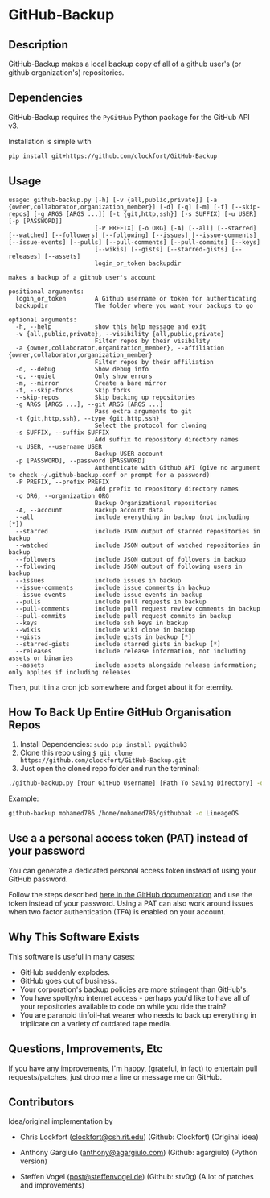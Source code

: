 # GitHub-Backup

## Description

GitHub-Backup makes a local backup copy of all of a github user's (or github organization's) repositories.

## Dependencies

GitHub-Backup requires the `PyGitHub` Python package for the GitHub API v3.

Installation is simple with

```bash
pip install git+https://github.com/clockfort/GitHub-Backup
```

## Usage

```
usage: github-backup.py [-h] [-v {all,public,private}] [-a {owner,collaborator,organization_member}] [-d] [-q] [-m] [-f] [--skip-repos] [-g ARGS [ARGS ...]] [-t {git,http,ssh}] [-s SUFFIX] [-u USER] [-p [PASSWORD]]
                        [-P PREFIX] [-o ORG] [-A] [--all] [--starred] [--watched] [--followers] [--following] [--issues] [--issue-comments] [--issue-events] [--pulls] [--pull-comments] [--pull-commits] [--keys]
                        [--wikis] [--gists] [--starred-gists] [--releases] [--assets]
                        login_or_token backupdir

makes a backup of a github user's account

positional arguments:
  login_or_token        A Github username or token for authenticating
  backupdir             The folder where you want your backups to go

optional arguments:
  -h, --help            show this help message and exit
  -v {all,public,private}, --visibility {all,public,private}
                        Filter repos by their visibility
  -a {owner,collaborator,organization_member}, --affiliation {owner,collaborator,organization_member}
                        Filter repos by their affiliation
  -d, --debug           Show debug info
  -q, --quiet           Only show errors
  -m, --mirror          Create a bare mirror
  -f, --skip-forks      Skip forks
  --skip-repos          Skip backing up repositories
  -g ARGS [ARGS ...], --git ARGS [ARGS ...]
                        Pass extra arguments to git
  -t {git,http,ssh}, --type {git,http,ssh}
                        Select the protocol for cloning
  -s SUFFIX, --suffix SUFFIX
                        Add suffix to repository directory names
  -u USER, --username USER
                        Backup USER account
  -p [PASSWORD], --password [PASSWORD]
                        Authenticate with Github API (give no argument to check ~/.github-backup.conf or prompt for a password)
  -P PREFIX, --prefix PREFIX
                        Add prefix to repository directory names
  -o ORG, --organization ORG
                        Backup Organizational repositories
  -A, --account         Backup account data
  --all                 include everything in backup (not including [*])
  --starred             include JSON output of starred repositories in backup
  --watched             include JSON output of watched repositories in backup
  --followers           include JSON output of followers in backup
  --following           include JSON output of following users in backup
  --issues              include issues in backup
  --issue-comments      include issue comments in backup
  --issue-events        include issue events in backup
  --pulls               include pull requests in backup
  --pull-comments       include pull request review comments in backup
  --pull-commits        include pull request commits in backup
  --keys                include ssh keys in backup
  --wikis               include wiki clone in backup
  --gists               include gists in backup [*]
  --starred-gists       include starred gists in backup [*]
  --releases            include release information, not including assets or binaries
  --assets              include assets alongside release information; only applies if including releases
```

Then, put it in a cron job somewhere and forget about it for eternity.

## How To Back Up Entire GitHub Organisation Repos

1. Install Dependencies: `sudo pip install pygithub3`
2. Clone this repo using `$ git clone https://github.com/clockfort/GitHub-Backup.git`
3. Just open the cloned repo folder and run the terminal:

```bash
./github-backup.py [Your GitHub Username] [Path To Saving Directory] -o [For Organisation]
```

Example:

```bash
github-backup mohamed786 /home/mohamed786/githubbak -o LineageOS
```

## Use a a personal access token (PAT) instead of your password

You can generate a dedicated personal access token instead of using your GitHub password.

Follow the steps described [here in the GitHub documentation](https://docs.github.com/en/github/authenticating-to-github/creating-a-personal-access-token) and use the token instead of your password.
Using a PAT can also work around issues when two factor authentication (TFA) is enabled on your account.


## Why This Software Exists

This software is useful in many cases:

  - GitHub suddenly explodes.
  - GitHub goes out of business.
  - Your corporation's backup policies are more stringent than GitHub's.
  - You have spotty/no internet access - perhaps you'd like to have all of your repositories available to code on while you ride the train?
  - You are paranoid tinfoil-hat wearer who needs to back up everything in triplicate on a variety of outdated tape media.


## Questions, Improvements, Etc

If you have any improvements, I'm happy, (grateful, in fact) to entertain pull requests/patches, just drop me a line or message me on GitHub.

## Contributors

Idea/original implementation by 

- Chris Lockfort (clockfort@csh.rit.edu) (Github: Clockfort)
  (Original idea)

- Anthony Gargiulo (anthony@agargiulo.com) (Github: agargiulo)
  (Python version)

- Steffen Vogel (post@steffenvogel.de) (Github: stv0g)
  (A lot of patches and improvements)
